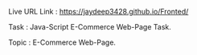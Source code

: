 Live URL Link : https://jaydeep3428.github.io/Fronted/

Task : Java-Script E-Commerce Web-Page Task.

Topic : E-Commerce Web-Page.
